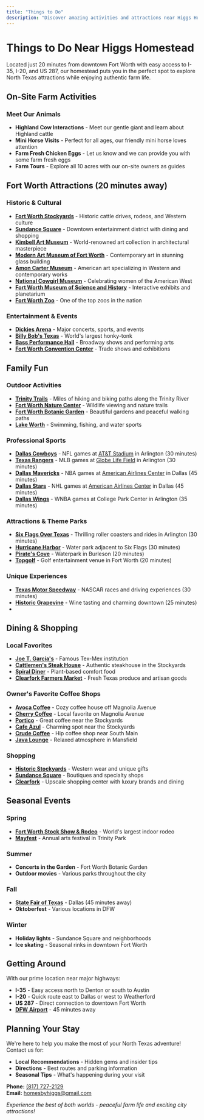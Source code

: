 ```yaml
---
title: "Things to Do"
description: "Discover amazing activities and attractions near Higgs Homestead in Fort Worth, Texas"
---
```


# Things to Do Near Higgs Homestead

Located just 20 minutes from downtown Fort Worth with easy access to I-35, I-20, and US 287, our homestead puts you in the perfect spot to explore North Texas attractions while enjoying authentic farm life.

## On-Site Farm Activities

### Meet Our Animals
- **Highland Cow Interactions** - Meet our gentle giant and learn about Highland cattle
- **Mini Horse Visits** - Perfect for all ages, our friendly mini horse loves attention
- **Farm Fresh Chicken Eggs** - Let us know and we can provide you with some farm fresh eggs
- **Farm Tours** - Explore all 10 acres with our on-site owners as guides

## Fort Worth Attractions (20 minutes away)

### Historic & Cultural
- **[Fort Worth Stockyards](https://www.fortworthstockyards.org/)** - Historic cattle drives, rodeos, and Western culture
- **[Sundance Square](https://sundancesquare.com/)** - Downtown entertainment district with dining and shopping
- **[Kimbell Art Museum](https://kimbellart.org/)** - World-renowned art collection in architectural masterpiece
- **[Modern Art Museum of Fort Worth](https://www.themodern.org/)** - Contemporary art in stunning glass building
- **[Amon Carter Museum](https://www.cartermuseum.org/)** - American art specializing in Western and contemporary works
- **[National Cowgirl Museum](https://www.cowgirl.net/)** - Celebrating women of the American West
- **[Fort Worth Museum of Science and History](https://www.fwmuseum.org/)** - Interactive exhibits and planetarium
- **[Fort Worth Zoo](https://www.fortworthzoo.org/)** - One of the top zoos in the nation

### Entertainment & Events
- **[Dickies Arena](https://dickiesarena.com/)** - Major concerts, sports, and events
- **[Billy Bob's Texas](https://billybobstexas.com/)** - World's largest honky-tonk
- **[Bass Performance Hall](https://www.basshall.com/)** - Broadway shows and performing arts
- **[Fort Worth Convention Center](https://www.fortworth.com/convention-center/)** - Trade shows and exhibitions

## Family Fun

### Outdoor Activities
- **[Trinity Trails](https://trinitytrailsfw.com/)** - Miles of hiking and biking paths along the Trinity River
- **[Fort Worth Nature Center](https://www.fwnaturecenter.org/)** - Wildlife viewing and nature trails
- **[Fort Worth Botanic Garden](https://fwbg.org/)** - Beautiful gardens and peaceful walking paths
- **[Lake Worth](https://tpwd.texas.gov/fishboat/fish/recreational/lakes/worth/index.phtml)** - Swimming, fishing, and water sports

### Professional Sports
- **[Dallas Cowboys](https://www.dallascowboys.com/)** - NFL games at [AT&T Stadium](https://attstadium.com/) in Arlington (30 minutes)
- **[Texas Rangers](https://www.mlb.com/rangers)** - MLB games at [Globe Life Field](https://globelifefield.com/) in Arlington (30 minutes)
- **[Dallas Mavericks](https://www.mavs.com/)** - NBA games at [American Airlines Center](https://www.americanairlinescenter.com/) in Dallas (45 minutes)
- **[Dallas Stars](https://www.nhl.com/stars)** - NHL games at [American Airlines Center](https://www.americanairlinescenter.com/) in Dallas (45 minutes)
- **[Dallas Wings](https://wings.wnba.com/)** - WNBA games at College Park Center in Arlington (35 minutes)

### Attractions & Theme Parks
- **[Six Flags Over Texas](https://www.sixflags.com/overtexas)** - Thrilling roller coasters and rides in Arlington (30 minutes)
- **[Hurricane Harbor](https://www.sixflags.com/hurricaneharbortexas)** - Water park adjacent to Six Flags (30 minutes)
- **[Pirate's Cove](https://piratescovefunzone.com/)** - Waterpark in Burleson (20 minutes)
- **[Topgolf](https://topgolf.com/us/fort-worth/)** - Golf entertainment venue in Fort Worth (20 minutes)

### Unique Experiences
- **[Texas Motor Speedway](https://www.texasmotorspeedway.com/)** - NASCAR races and driving experiences (30 minutes)
- **[Historic Grapevine](https://www.grapevinetexasusa.com/things-to-do/historic-downtown-grapevine/)** - Wine tasting and charming downtown (25 minutes)
- 
## Dining & Shopping

### Local Favorites
- **[Joe T. Garcia's](https://www.joetgarcias.com/)** - Famous Tex-Mex institution
- **[Cattlemen's Steak House](https://www.cattlemenssteakhouse.com/)** - Authentic steakhouse in the Stockyards
- **[Spiral Diner](https://www.spiraldiner.com/)** - Plant-based comfort food
- **[Clearfork Farmers Market](https://www.farmersmarket1848.com/)** - Fresh Texas produce and artisan goods
### Owner's Favorite Coffee Shops
- **[Avoca Coffee](https://www.avocacoffee.com/)** - Cozy coffee house off Magnolia Avenue
- **[Cherry Coffee](https://cherry-coffee.com/)** - Local favorite on Magnolia Avenue  
- **[Portico](https://porticocoffee.com/)** - Great coffee near the Stockyards
- **[Cafe Azul](https://www.casaazulcoffee.com/)** - Charming spot near the Stockyards
- **[Crude Coffee](https://www.crudecoffeebar.com/)** - Hip coffee shop near South Main
- **[Java Lounge](https://javalounge.coffee/)** - Relaxed atmosphere in Mansfield


### Shopping
- **[Historic Stockyards](https://www.fortworthstockyards.org/shop)** - Western wear and unique gifts
- **[Sundance Square](https://www.sundancesquare.com/directory)** - Boutiques and specialty shops
- **[Clearfork](https://www.clearfork1848.com/theshops)** - Upscale shopping center with luxury brands and dining

## Seasonal Events

### Spring
- **[Fort Worth Stock Show & Rodeo](https://www.fwssr.com/)** - World's largest indoor rodeo
- **[Mayfest](https://www.mayfest.org/)** - Annual arts festival in Trinity Park

### Summer
- **Concerts in the Garden** - Fort Worth Botanic Garden
- **Outdoor movies** - Various parks throughout the city

### Fall
- **[State Fair of Texas](https://bigtex.com/)** - Dallas (45 minutes away)
- **Oktoberfest** - Various locations in DFW

### Winter
- **Holiday lights** - Sundance Square and neighborhoods
- **Ice skating** - Seasonal rinks in downtown Fort Worth

## Getting Around

With our prime location near major highways:
- **I-35** - Easy access north to Denton or south to Austin
- **I-20** - Quick route east to Dallas or west to Weatherford
- **US 287** - Direct connection to downtown Fort Worth
- **[DFW Airport](https://www.dfwairport.com/)** - 45 minutes away

## Planning Your Stay

We're here to help you make the most of your North Texas adventure! Contact us for:

- **Local Recommendations** - Hidden gems and insider tips
- **Directions** - Best routes and parking information
- **Seasonal Tips** - What's happening during your visit

**Phone:** [(817) 727-2129](tel:8177272129)  
**Email:** [homesbyhiggs@gmail.com](mailto:homesbyhiggs@gmail.com)

*Experience the best of both worlds - peaceful farm life and exciting city attractions!*